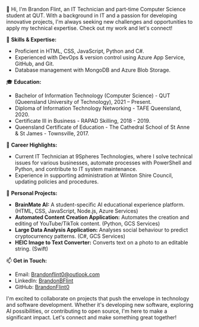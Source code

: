 👋 Hi, I'm Brandon Flint, an IT Technician and part-time Computer Science student at QUT. With a background in IT and a passion for developing innovative projects, I'm always seeking new challenges and opportunities to apply my technical expertise. Check out my work and let's connect!

🔧 **Skills & Expertise:**
- Proficient in HTML, CSS, JavaScript, Python and C#.
- Experienced with DevOps & version control using Azure App Service, GitHub, and Git.
- Database management with MongoDB and Azure Blob Storage.

🎓 **Education:**
- Bachelor of Information Technology (Computer Science) - QUT (Queensland University of Technology), 2021 – Present.
- Diploma of Information Technology Networking - TAFE Queensland, 2020.
- Certificate III in Business - RAPAD Skilling, 2018 - 2019.
- Queensland Certificate of Education - The Cathedral School of St Anne & St James - Townsville, 2017.

💼 **Career Highlights:**
- Current IT Technician at 9Spheres Technologies, where I solve technical issues for various businesses, automate processes with PowerShell and Python, and contribute to IT system maintenance.
- Experience in supporting administration at Winton Shire Council, updating policies and procedures.

🚀 **Personal Projects:**
- **BrainMate AI:** A student-specific AI educational experience platform. (HTML, CSS, JavaScript, Node.js, Azure Services)
- **Automated Content Creation Application:** Automates the creation and editing of YouTube/TikTok content. (Python, GCS Services)
- **Large Data Analysis Application:** Analyses social behaviour to predict cryptocurrency patterns. (C#, GCS Services)
- **HEIC Image to Text Converter:** Converts text on a photo to an editable string. (Swift)

📫 **Get in Touch:**
- Email: Brandonflint0@outlook.com
- LinkedIn: [BrandonBFlint](www.linkedin.com/in/BrandonBFlint)
- GitHub: [BrandonFlint0](https://github.com/BrandonFlint0)

I'm excited to collaborate on projects that push the envelope in technology and software development. Whether it's developing new software, exploring AI possibilities, or contributing to open source, I'm here to make a significant impact. Let's connect and make something great together!

